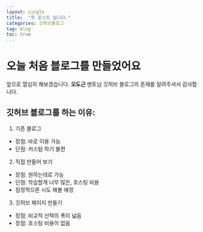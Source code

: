 ```yaml
---
layout: single
title:  "첫 포스트 입니다."
categories: 깃허브블로그
tag: blog
toc: true
---
```



# 오늘 처음 블로그를 만들었어요

앞으로 열심히 해보겠습니다.
**오도근** 멘토님 깃허브 블로그의 존재를 알려주셔서 감사합니다.

## 깃허브 블로그를 하는 이유:
1. 기존 블로그
  - 장점: 바로 이용 가능
  - 단점: 커스텀 하기 불편
2. 직접 만들어 보기
  - 장점: 원하는데로 가능
  - 단점: 학습할게 너무 많은, 호스팅 비용
  - 잠정적으론 시도 해볼 예정 
3. 깃허브 페이지 만들기
  - 장점: 비교적 선택의 폭이 넓음
  - 장점: 호스팅 비용이 없음
